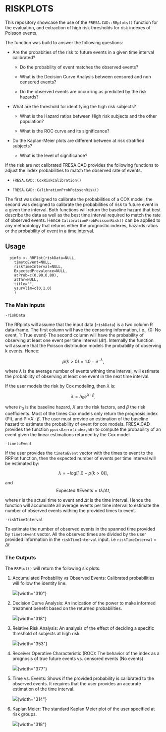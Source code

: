 # RISKPLOTS

This repository showcase the use of the `FRESA.CAD::RRplots()` function for the evaluation, and extraction of high risk thresholds for risk indexes of Poisson events.

The function was build to answer the following questions:

-   Are the probabities of the risk to future events in a given time interval calibrated?

    -   Do the probability of event matches the observed events?

    -   What is the Decision Curve Analysis between censored and non censored events?

    -   Do the observed events are occurring as predicted by the risk hazards?

-   What are the threshold for identifying the high risk subjects?

    -   What is the Hazard ratios between High risk subjects and the other population?

    -   What is the ROC curve and its significance?

-   Do the Kaplan-Meier plots are different between at risk stratified subjects?

    -   What is the level of significance?

If the risk are not calibrated FRESA.CAD provides the following functions to adjust the index probabilities to match the observed rate of events.

-   `FRESA.CAD::CoxRiskCalibration()`

-   `FRESA.CAD::CalibrationProbPoissonRisk()`

The first was designed to calibrate the probabilities of a COX model, the second was designed to calibrate the probabilities of risk to future event in a given time interval. Both functions will return the baseline hazard that best describe the data as well as the best time interval required to match the rate of observed events. Hence `CalibrationProbPoissonRisk()` can be applied to any methodology that returns either the prognostic indexes, hazards ratios or the probability of event in a time interval.

## Usage

``` {\usage}
  pinfo <- RRPlot(riskData=NULL,
    timetoEvent=NULL,
    riskTimeInterval=NULL,
    ExpectedPrevalence=NULL,
    atProb=c(0.90,0.80),
    atThr=NULL,
    title="",
    ysurvlim=c(0,1.0)
    )
```

### The Main Inputs

`-riskData`

The RRplots will assume that the input data (`riskData`) is a two column R data-frame. The first column will have the censoring information, i.e., {0: No event, 1: True event} The second column will have the probability of observing at least one event per time interval ($\Delta t$). Internally the function will assume that the Poisson distribution models the probability of observing k events. Hence:

$$
p(k>0)=1.0-e^{-\lambda},
$$

where $\lambda$ is the average number of events withing time interval, will estimate the probability of observing at least one event in the next time interval.

If the user models the risk by Cox modeling, then $\lambda$ is:

$$
\lambda= h_0e^{X \cdot \beta},
$$

where $h_0$ is the baseline hazard, $X$ are the risk factors, and $\beta$ the risk coefficients. Most of the times Cox models only return the prognosis index (PI), and PI=$X \cdot \beta$. The user must provide an estimation of the baseline hazard to estimate the probability of event for cox models. FRESA.CAD provides the function `ppoisGzero(index,h0)` to compute the probability of an event given the linear estimations returned by the Cox model.

`-timetoEvent`

If the user provides the `timetoEvent` vector with the times to event to the RRPlot function, then the expected number of events per time interval will be estimated by:

$$
\lambda=-log[1.0-p(k>0)],
$$

and $$
\textrm{Expected #Events}=t \lambda /\Delta t,
$$

where $t$ is the actual time to event and $\Delta t$ is the time interval. Hence the function will accumulate all average events per time interval to estimate the number of observed events withing the provided times to event.

`-riskTimeInterval`

To estimate the number of observed events in the spanned time provided by `timetoEvent` vector. All the observed times are divided by the user provided information in the `riskTimeInterval` input. i.e `riskTimeInterval` = $\Delta t$

### The Outputs

The `RRPlot()` will return the following six plots:

1.  Accumulated Probability vs Observed Events: Calibrated probabilities will follow the identity line.

    ![](images/paste-46CC928E.png){width="310"}

2.  Decision Curve Analysis: An indication of the power to make informed treatment benefit based on the returned probabilities.

    ![](images/paste-67156F85.png){width="318"}

3.  Relative Risk Analysis: An analysis of the effect of deciding a specific threshold of subjects at high risk.

    ![](images/paste-C47B6705.png){width="353"}

4.  Receiver Operative Characteristic (ROC): The behavior of the index as a prognosis of true future events vs. censored events (No events)

    ![](images/paste-BEE2BF81.png){width="377"}

5.  Time vs. Events: Shows if the provided probability is calibrated to the observed events. It requires that the user provides an accurate estimation of the time interval.

    ![](images/paste-A8932719.png){width="314"}

6.  Kaplan Meier: The standard Kaplan Meier plot of the user specified at risk groups.

    ![](images/paste-673C0FD4.png){width="318"}
